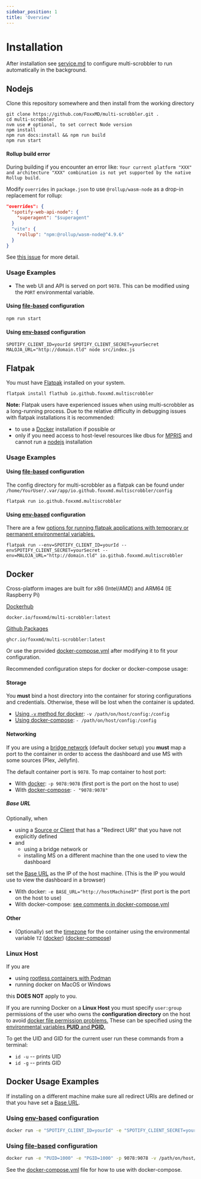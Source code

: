 ```yaml
---
sidebar_position: 1
title: 'Overview'
---
```


# Installation

After installation see [service.md](service.md) to configure multi-scrobbler to run automatically in the background.

## Nodejs

Clone this repository somewhere and then install from the working directory

```shell
git clone https://github.com/FoxxMD/multi-scrobbler.git .
cd multi-scrobbler
nvm use # optional, to set correct Node version
npm install
npm run docs:install && npm run build
npm run start
```

#### Rollup build error

During building if you encounter an error like: `Your current platform "XXX" and architecture "XXX" combination is not yet supported by the native Rollup build.`

Modify `overrides` in `package.json` to use `@rollup/wasm-node` as a drop-in replacement for rollup:

```json
"overrides": {
  "spotify-web-api-node": {
    "superagent": "$superagent"
  }
  "vite": {
    "rollup": "npm:@rollup/wasm-node@^4.9.6"
  }
}
```

See [this issue](https://github.com/FoxxMD/multi-scrobbler/issues/135#issuecomment-1927080260) for more detail.

### Usage Examples

* The web UI and API is served on port `9078`. This can be modified using the `PORT` environmental variable.

#### Using [file-based](../configuration/configuration.md#file-based-configuration) configuration

```shell
npm run start
```

#### Using [env-based](../configuration/configuration.md#env-based-configuration) configuration

```shell
SPOTIFY_CLIENT_ID=yourId SPOTIFY_CLIENT_SECRET=yourSecret MALOJA_URL="http://domain.tld" node src/index.js
```

## Flatpak

You must have [Flatpak](https://flatpak.org/) installed on your system.

```shell
flatpak install flathub io.github.foxxmd.multiscrobbler
```

**Note:** Flatpak users have experienced issues when using multi-scrobbler as a long-running process. Due to the relative difficulty in debugging issues with flatpak installations it is recommended:

* to use a [Docker](#docker) installation if possible or
* only if you need access to host-level resources like dbus for [MPRIS](https://foxxmd.github.io/multi-scrobbler/docs/configuration#mpris) and cannot run a [nodejs](#nodejs) installation

### Usage Examples

#### Using [file-based](../configuration/configuration.md#file-based-configuration) configuration

The config directory for multi-scrobbler as a flatpak can be found under `/home/YourUser/.var/app/io.github.foxxmd.multiscrobbler/config`

```shell
flatpak run io.github.foxxmd.multiscrobbler
```

#### Using [env-based](../configuration/configuration.md#env-based-configuration) configuration

There are a few [options for running flatpak applications with temporary or permanent environmental variables.](https://ardasevinc.dev/launch-flatpak-apps-with-custom-args-and-environment-variables)

```shell
flatpak run --env=SPOTIFY_CLIENT_ID=yourId --envSPOTIFY_CLIENT_SECRET=yourSecret --env=MALOJA_URL="http://domain.tld" io.github.foxxmd.multiscrobbler
```

## Docker

Cross-platform images are built for x86 (Intel/AMD) and ARM64 (IE Raspberry Pi)

[Dockerhub](https://hub.docker.com/r/foxxmd/multi-scrobbler)
```
docker.io/foxxmd/multi-scrobbler:latest
```

[Github Packages](https://github.com/FoxxMD/multi-scrobbler/pkgs/container/multi-scrobbler)
```
ghcr.io/foxxmd/multi-scrobbler:latest
```

Or use the provided [docker-compose.yml](../../../docker-compose.yml) after modifying it to fit your configuration.

Recommended configuration steps for docker or docker-compose usage:

#### Storage

You **must** bind a host directory into the container for storing configurations and credentials. Otherwise, these will be lost when the container is updated.

* [Using `-v` method for docker](https://docs.docker.com/storage/bind-mounts/#start-a-container-with-a-bind-mount): `-v /path/on/host/config:/config`
* [Using docker-compose](https://docs.docker.com/compose/compose-file/compose-file-v3/#short-syntax-3): `- /path/on/host/config:/config`

#### Networking

If you are using a [bridge network](https://www.appsdeveloperblog.com/docker-networking-bridging-host-and-overlay/) (default docker setup) you **must** map a port to the container in order to access the dashboard and use MS with some sources (Plex, Jellyfin).

The default container port is `9078`. To map container to host port:

* With [docker](https://docs.docker.com/engine/reference/commandline/run/#publish): `-p 9078:9078` (first port is the port on the host to use)
* With [docker-compose](https://docs.docker.com/compose/compose-file/compose-file-v3/#short-syntax-1): `- "9078:9078"`

##### Base URL

Optionally, when

* using a [Source or Client](../configuration/configuration.md) that has a "Redirect URI" that you have not explicitly defined
* and
  * using a bridge network or
  * installing MS on a different machine than the one used to view the dashboard

set the [Base URL](../configuration/configuration.md#base-url) as the IP of the host machine. (This is the IP you would use to view the dashboard in a browser)

* With docker: `-e BASE_URL="http://hostMachineIP"` (first port is the port on the host to use)
* With docker-compose: [see comments in docker-compose.yml](../../../docker-compose.yml)

#### Other

* (Optionally) set the [timezone](https://en.wikipedia.org/wiki/List_of_tz_database_time_zones) for the container using the environmental variable `TZ` ([docker](https://docs.docker.com/engine/reference/commandline/run/#env)) ([docker-compose](https://docs.docker.com/compose/compose-file/compose-file-v3/#environment))

### Linux Host

If you are

* using [rootless containers with Podman](https://developers.redhat.com/blog/2020/09/25/rootless-containers-with-podman-the-basics#why_podman_)
* running docker on MacOS or Windows

this **DOES NOT** apply to you.

If you are running Docker on a **Linux Host** you must specify `user:group` permissions of the user who owns the **configuration directory** on the host to avoid [docker file permission problems.](https://ikriv.com/blog/?p=4698) These can be specified using the [environmental variables **PUID** and **PGID**.](https://docs.linuxserver.io/general/understanding-puid-and-pgid)

To get the UID and GID for the current user run these commands from a terminal:

* `id -u` -- prints UID
* `id -g` -- prints GID

## Docker Usage Examples

If installing on a different machine make sure all redirect URIs are defined or that you have set a [Base URL](#base-url).

### Using [env-based](../configuration/configuration.md#env-based-configuration) configuration

```bash
docker run -e "SPOTIFY_CLIENT_ID=yourId" -e "SPOTIFY_CLIENT_SECRET=yourSecret" -e "MALOJA_URL=http://domain.tld" -e "MALOJA_API_KEY=1234" -e "PUID=1000" -e "PGID=1000" -p 9078:9078 -v /path/on/host/config:/config foxxmd/multi-scrobbler
```

### Using [file-based](../configuration/configuration.md#file-based-configuration) configuration

```bash
docker run -e "PUID=1000" -e "PGID=1000" -p 9078:9078 -v /path/on/host/config:/config foxxmd/multi-scrobbler
```

See the [docker-compose.yml](../../../docker-compose.yml) file for how to use with docker-compose.

